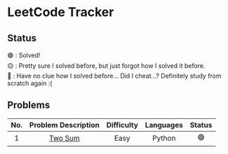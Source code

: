 # LeetCode Tracker

## Status
:green_circle: : Solved! <br>
:yellow_circle: : Pretty sure I solved before, but just forgot how I solved it before. <br>
:red_circle: : Have no clue how I solved before... Did I cheat...? Definitely study from scratch again :( <br>

## Problems

| No. | Problem Description | Difficulty | Languages | Status |
| :---: | :----------------: | :----------: | :---------: | :------: |
| 1 | [Two Sum](https://leetcode.com/problems/two-sum/) | Easy | Python | :green_circle: |
